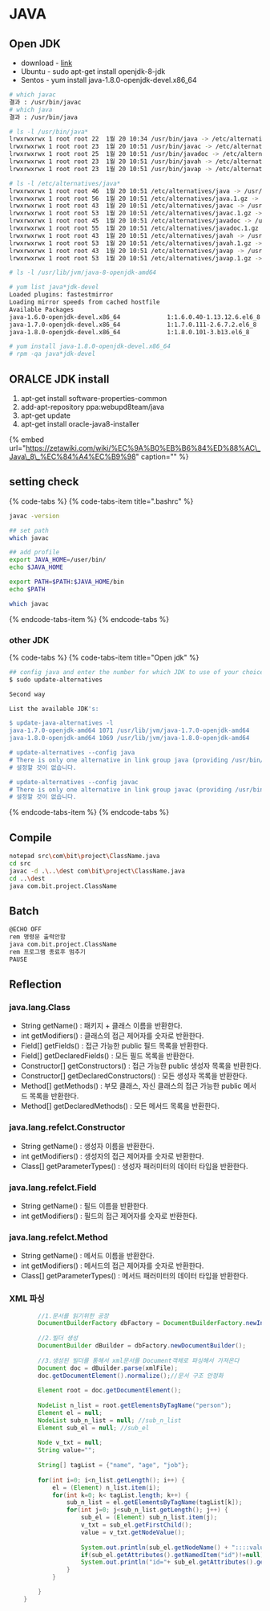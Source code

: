 # JAVA

## Open JDK

* download - [link](https://developers.redhat.com/products/openjdk/download/)
* Ubuntu - sudo apt-get install openjdk-8-jdk
* Sentos - yum install java-1.8.0-openjdk-devel.x86\_64

```bash
# which javac
결과 : /usr/bin/javac
# which java 
결과 : /usr/bin/java
```

```bash
# ls -l /usr/bin/java*
lrwxrwxrwx 1 root root 22  1월 20 10:34 /usr/bin/java -> /etc/alternatives/java
lrwxrwxrwx 1 root root 23  1월 20 10:51 /usr/bin/javac -> /etc/alternatives/javac
lrwxrwxrwx 1 root root 25  1월 20 10:51 /usr/bin/javadoc -> /etc/alternatives/javadoc
lrwxrwxrwx 1 root root 23  1월 20 10:51 /usr/bin/javah -> /etc/alternatives/javah
lrwxrwxrwx 1 root root 23  1월 20 10:51 /usr/bin/javap -> /etc/alternatives/javap

# ls -l /etc/alternatives/java*
lrwxrwxrwx 1 root root 46  1월 20 10:51 /etc/alternatives/java -> /usr/lib/jvm/java-8-openjdk-amd64/jre/bin/java
lrwxrwxrwx 1 root root 56  1월 20 10:51 /etc/alternatives/java.1.gz -> /usr/lib/jvm/java-8-openjdk-amd64/jre/man/man1/java.1.gz
lrwxrwxrwx 1 root root 43  1월 20 10:51 /etc/alternatives/javac -> /usr/lib/jvm/java-8-openjdk-amd64/bin/javac
lrwxrwxrwx 1 root root 53  1월 20 10:51 /etc/alternatives/javac.1.gz -> /usr/lib/jvm/java-8-openjdk-amd64/man/man1/javac.1.gz
lrwxrwxrwx 1 root root 45  1월 20 10:51 /etc/alternatives/javadoc -> /usr/lib/jvm/java-8-openjdk-amd64/bin/javadoc
lrwxrwxrwx 1 root root 55  1월 20 10:51 /etc/alternatives/javadoc.1.gz -> /usr/lib/jvm/java-8-openjdk-amd64/man/man1/javadoc.1.gz
lrwxrwxrwx 1 root root 43  1월 20 10:51 /etc/alternatives/javah -> /usr/lib/jvm/java-8-openjdk-amd64/bin/javah
lrwxrwxrwx 1 root root 53  1월 20 10:51 /etc/alternatives/javah.1.gz -> /usr/lib/jvm/java-8-openjdk-amd64/man/man1/javah.1.gz
lrwxrwxrwx 1 root root 43  1월 20 10:51 /etc/alternatives/javap -> /usr/lib/jvm/java-8-openjdk-amd64/bin/javap
lrwxrwxrwx 1 root root 53  1월 20 10:51 /etc/alternatives/javap.1.gz -> /usr/lib/jvm/java-8-openjdk-amd64/man/man1/javap.1.gz

# ls -l /usr/lib/jvm/java-8-openjdk-amd64
```

```bash
# yum list java*jdk-devel
Loaded plugins: fastestmirror
Loading mirror speeds from cached hostfile
Available Packages
java-1.6.0-openjdk-devel.x86_64             1:1.6.0.40-1.13.12.6.el6_8              updates
java-1.7.0-openjdk-devel.x86_64             1:1.7.0.111-2.6.7.2.el6_8               updates
java-1.8.0-openjdk-devel.x86_64             1:1.8.0.101-3.b13.el6_8                 updates

# yum install java-1.8.0-openjdk-devel.x86_64
# rpm -qa java*jdk-devel
```

## ORALCE JDK install

1. apt-get install software-properties-common
2. add-apt-repository ppa:webupd8team/java
3. apt-get update
4. apt-get install oracle-java8-installer

{% embed url="https://zetawiki.com/wiki/%EC%9A%B0%EB%B6%84%ED%88%AC\_Java\_8\_%EC%84%A4%EC%B9%98" caption="" %}

## setting check

{% code-tabs %}
{% code-tabs-item title=".bashrc" %}
```bash
javac -version

## set path
which javac

## add profile
export JAVA_HOME=/user/bin/
echo $JAVA_HOME

export PATH=$PATH:$JAVA_HOME/bin
echo $PATH

which javac
```
{% endcode-tabs-item %}
{% endcode-tabs %}

### other JDK

{% code-tabs %}
{% code-tabs-item title="Open jdk" %}
```bash
## config java and enter the number for which JDK to use of your choice.
$ sudo update-alternatives

Second way

List the available JDK's:

$ update-java-alternatives -l
java-1.7.0-openjdk-amd64 1071 /usr/lib/jvm/java-1.7.0-openjdk-amd64
java-1.8.0-openjdk-amd64 1069 /usr/lib/jvm/java-1.8.0-openjdk-amd64

# update-alternatives --config java 
# There is only one alternative in link group java (providing /usr/bin/java): /usr/lib/jvm/java-8-openjdk-amd64/jre/bin/java
# 설정할 것이 없습니다.

# update-alternatives --config javac
# There is only one alternative in link group javac (providing /usr/bin/javac): /usr/lib/jvm/java-8-openjdk-amd64/bin/javac
# 설정할 것이 없습니다.
```
{% endcode-tabs-item %}
{% endcode-tabs %}

## Compile

```bash
notepad src\com\bit\project\ClassName.java
cd src
javac -d .\..\dest com\bit\project\ClassName.java
cd ..\dest
java com.bit.project.ClassName
```

## Batch

```bash
@ECHO OFF
rem 명령문 출력안함
java com.bit.project.ClassName
rem 프로그램 종료후 멈추기
PAUSE
```

## Reflection

### **java.lang.Class**

* String getName\(\) : 패키지 + 클래스 이름을 반환한다.
* int getModifiers\(\) : 클래스의 접근 제어자를 숫자로 반환한다.
* Field\[\] getFields\(\) : 접근 가능한 public 필드 목록을 반환한다.
* Field\[\] getDeclaredFields\(\) : 모든 필드 목록을 반환한다.
* Constructor\[\] getConstructors\(\) : 접근 가능한 public 생성자 목록을 반환한다.
* Constructor\[\] getDeclaredConstructors\(\) : 모든 생성자 목록을 반환한다.
* Method\[\] getMethods\(\) : 부모 클래스, 자신 클래스의 접근 가능한 public 메서드 목록을 반환한다.
* Method\[\] getDeclaredMethods\(\) : 모든 메서드 목록을 반환한다.

### **java.lang.refelct.Constructor**

* String getName\(\) : 생성자 이름을 반환한다.
* int getModifiers\(\) : 생성자의 접근 제어자를 숫자로 반환한다.
* Class\[\] getParameterTypes\(\) : 생성자 패러미터의 데이터 타입을 반환한다.

### java.lang.refelct.Field

* String getName\(\) : 필드 이름을 반환한다.
* int getModifiers\(\) : 필드의 접근 제어자를 숫자로 반환한다.

### **java.lang.refelct.Method**

* String getName\(\) : 메서드 이름을 반환한다.
* int getModifiers\(\) : 메서드의 접근 제어자를 숫자로 반환한다.
* Class\[\] getParameterTypes\(\) : 메서드 패러미터의 데이터 타입을 반환한다.



### XML 파싱

```java
        //1.문서를 읽기위한 공장
        DocumentBuilderFactory dbFactory = DocumentBuilderFactory.newInstance();
        
        //2.빌더 생성
        DocumentBuilder dBuilder = dbFactory.newDocumentBuilder();
        
        //3.생성된 빌더를 통해서 xml문서를 Document객체로 파싱해서 가져온다
		Document doc = dBuilder.parse(xmlFile);
		doc.getDocumentElement().normalize();//문서 구조 안정화
		
		Element root = doc.getDocumentElement(); 
		
		NodeList n_list = root.getElementsByTagName("person");
		Element el = null;
		NodeList sub_n_list = null; //sub_n_list
        Element sub_el = null; //sub_el
        
        Node v_txt = null;
        String value="";
        
        String[] tagList = {"name", "age", "job"};
		 
		for(int i=0; i<n_list.getLength(); i++) {
			el = (Element) n_list.item(i);
			for(int k=0; k< tagList.length; k++) {
				sub_n_list = el.getElementsByTagName(tagList[k]);
				for(int j=0; j<sub_n_list.getLength(); j++) {
					sub_el = (Element) sub_n_list.item(j);
					v_txt = sub_el.getFirstChild();
					value = v_txt.getNodeValue();
					
					System.out.println(sub_el.getNodeName() + "::::value="+value);
					if(sub_el.getAttributes().getNamedItem("id")!=null)
					System.out.println("id="+ sub_el.getAttributes().getNamedItem("id").getNodeValue() );
				}
			}

		}
	}
```











